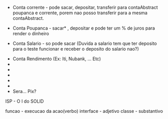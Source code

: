 * Conta corrente - pode sacar, depositar, transferir para contaAbstract poupanca e corrente, porem nao posso transferir para a mesma contaAbstract.

- Conta Poupanca - sacar* , depositar e pode ter um % de juros para render o dinheiro
* Conta Salario - so pode sacar (Duvida a salario tem que ter deposito para o teste funcionar e receber o deposito do salario nao?)
- Conta Rendimento (Ex: Iti, Nubank, ... Etc)
- 
- 
- 
- 
- 
-  Sera... Pix?

ISP - O I do SOLID

funcao - execucao da acao(verbo)
interface - adjetivo
classe - substantivo

